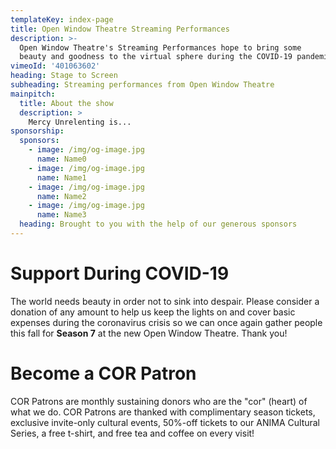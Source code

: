 ```yaml
---
templateKey: index-page
title: Open Window Theatre Streaming Performances
description: >-
  Open Window Theatre's Streaming Performances hope to bring some
  beauty and goodness to the virtual sphere during the COVID-19 pandemic.
vimeoId: '401063602'
heading: Stage to Screen
subheading: Streaming performances from Open Window Theatre
mainpitch:
  title: About the show
  description: >
    Mercy Unrelenting is...
sponsorship:
  sponsors:
    - image: /img/og-image.jpg
      name: Name0
    - image: /img/og-image.jpg
      name: Name1
    - image: /img/og-image.jpg
      name: Name2
    - image: /img/og-image.jpg
      name: Name3
  heading: Brought to you with the help of our generous sponsors
---
```

# Support During COVID-19

The world needs beauty in order not to sink into despair. Please consider a donation of any amount to help us keep the lights on and cover basic expenses during the coronavirus crisis so we can once again gather people this fall for **Season 7** at the new Open Window Theatre. Thank you!

# Become a COR Patron

COR Patrons are monthly sustaining donors who are the "cor" (heart) of what we do. COR Patrons are thanked with complimentary season tickets, exclusive invite-only cultural events, 50%-off tickets to our ANIMA Cultural Series, a free t-shirt, and free tea and coffee on every visit!
